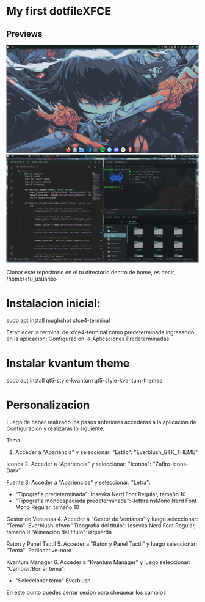 # My first dotfileXFCE

## Previews
![Main Preview](previews/main_preview.png)
![Main Preview](previews/window_preview.png)

Clonar este repositorio en el tu directorio dentro de home, es decir, /home/<tu_usuario>

# Instalacion inicial:
sudo apt install mughshot xfce4-terminal

Establecer la terminal de xfce4-terminal como predeterminada ingresando en la aplicacion: Configuracion -> Aplicaciones Predeterminadas.

# Instalar kvantum theme 
sudo apt install qt5-style-kvantum qt5-style-kvantum-themes

# Personalizacion
Luego de haber realizado los pasos anteriores accederas a la aplicacion de Configuracion y realizaras lo siguiente:

Tema
1. Acceder a "Apariencia" y seleccionar: 
"Estilo": "Everblush_GTK_THEME"

Iconos
2. Acceder a "Apariencia" y seleccionar: 
"Iconos": "Zafiro-icons-Dark"

Fuente
3. Acceder a "Apariencias" y seleccionar:
"Letra": 
- "Tipografia predeterminada": Iosevka Nerd Font Regular, tamaño 10
- "Tipografia monoespaciada predeterminada": JetbrainsMono Nerd Font Mono Regular, tamaño 10

Gestor de Ventanas
4. Acceder a "Gestor de Ventanas" y luego seleccionar:
"Tema": Everblush-xfwm
"Tipografia del titulo": Iosevka Nerd Font Regular, tamaño 9
"Alineacion del titulo": izquierda

Raton y Panel Tactil
5. Acceder a "Raton y Panel Tactil" y luego seleccionar:
"Tema": Radioactive-nord

Kvantum Manager
6. Acceder a "Kvantum Manager" y luego seleccionar:
"Cambiar/Borrar tema": 
- "Seleccionar tema" Everblush

En este punto puedes cerrar sesion para chequear los cambios 








 


